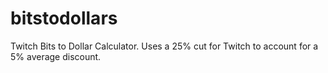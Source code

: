 # bitstodollars
Twitch Bits to Dollar Calculator. Uses a 25% cut for Twitch to account for a 5% average discount.
